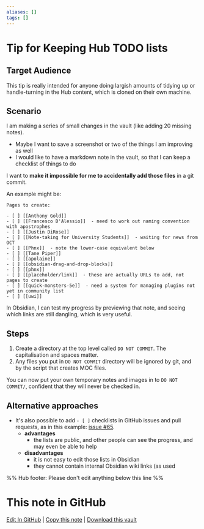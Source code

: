 ```yaml
---
aliases: []
tags: []
---
```


# Tip for Keeping Hub TODO lists

## Target Audience

This tip is really intended for anyone doing largish amounts of tidying up or handle-turning in the Hub content, which is cloned on their own machine.

## Scenario

I am making a series of small changes in the vault (like adding 20 missing notes).

- Maybe I want to save a screenshot or two of the things I am improving as well
- I would like to have a markdown note in the vault, so that I can keep a checklist of things to do

I want to **make it impossible for me to accidentally add those files** in a git commit.

An example might be:

```
Pages to create:

- [ ] [[Anthony Gold]]
- [ ] [[Francesco D'Alessio]]  - need to work out naming convention with apostrophes
- [ ] [[Justin DiRose]]
- [ ] [[Note-taking for University Students]]  - waiting for news from OCT
- [ ] [[Phnx]]  - note the lower-case equivalent below
- [ ] [[Tane Piper]]
- [ ] [[apolaine]]
- [ ] [[obsidian-drag-and-drop-blocks]]
- [ ] [[phnx]]
- [ ] [[placeholder/link]]  - these are actually URLs to add, not pages to create
- [ ] [[quick-monsters-5e]]  - need a system for managing plugins not yet in community list
- [ ] [[uwi]]
```

In Obsidian, I can test my progress by previewing that note, and seeing which links are still dangling, which is very useful.

## Steps

1. Create a directory at the top level called `DO NOT COMMIT`. The capitalisation and spaces matter.
2. Any files you put in `DO NOT COMMIT` directory will be ignored by git, and by the script that creates MOC files.

You can now put your own temporary notes and images in to `DO NOT COMMIT/`, confident that they will never be checked in.

## Alternative approaches

- It's also possible to add `- [ ]` checklists in GitHub issues and pull requests, as in this example: [issue #65](https://github.com/obsidian-community/obsidian-hub/issues/65).
  - **advantages**
    - the lists are public, and other people can see the progress, and may even be able to help
  - **disadvantages**
    - it is not easy to edit those lists in Obsidian
    - they cannot contain internal Obsidian wiki links (as used

%% Hub footer: Please don't edit anything below this line %%

# This note in GitHub

<span class="git-footer">[Edit In GitHub](https://github.dev/obsidian-community/obsidian-hub/blob/main/00%20-%20Contribute%20to%20the%20Obsidian%20Hub/Tip%20for%20Keeping%20Hub%20TODO%20lists.md "git-hub-edit-note") | [Copy this note](https://raw.githubusercontent.com/obsidian-community/obsidian-hub/main/00%20-%20Contribute%20to%20the%20Obsidian%20Hub/Tip%20for%20Keeping%20Hub%20TODO%20lists.md "git-hub-copy-note") | [Download this vault](https://github.com/obsidian-community/obsidian-hub/archive/refs/heads/main.zip "git-hub-download-vault") </span>
